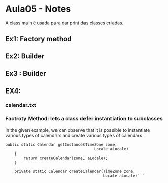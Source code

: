 # Aula05 - Notes

A class main é usada para dar print das classes criadas.

## Ex1: Factory method

## Ex2: Builder

## Ex3 : Builder
## EX4:

### calendar.txt

### Factroty Method: lets a class defer instantiation to subclasses

In the given example, we can observe that it is possible to instantiate various types of calendars and create various types of calendars.

``` 
public static Calendar getInstance(TimeZone zone,
                                       Locale aLocale)
    {
        return createCalendar(zone, aLocale);
    }

    private static Calendar createCalendar(TimeZone zone,
                                           Locale aLocale)```
                                       
